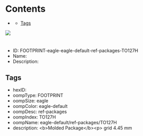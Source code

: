 



Contents
========

* [](#)
	* [Tags](#tags)
  
![][im]
# 

- ID: FOOTPRINT-eagle-eagle-default-ref-packages-TO127H
- Name: 
- Description: 

## Tags

- hexID: 
- oompType: FOOTPRINT
- oompSize: eagle
- oompColor: eagle-default
- oompDesc: ref-packages
- oompIndex: TO127H
- oompName: eagle-default/ref-packages/TO127H
- description: &lt;b&gt;Molded Package&lt;/b&gt;&lt;p&gt;&#xD;
grid 4.45 mm



[im]: image.png
